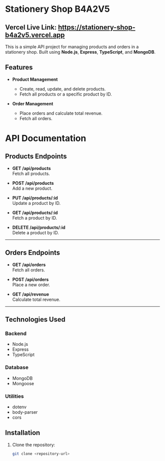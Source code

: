 # Stationery Shop B4A2V5

## Vercel Live Link: https://stationery-shop-b4a2v5.vercel.app

This is a simple API project for managing products and orders in a stationery shop. Built using **Node.js**, **Express**, **TypeScript**, and **MongoDB**.

## Features

- **Product Management**

  - Create, read, update, and delete products.
  - Fetch all products or a specific product by ID.

- **Order Management**
  - Place orders and calculate total revenue.
  - Fetch all orders.

# API Documentation

## Products Endpoints

- **GET /api/products**  
  Fetch all products.

- **POST /api/products**  
  Add a new product.

- **PUT /api/products/:id**  
  Update a product by ID.

- **GET /api/products/:id**  
  Fetch a product by ID.

- **DELETE /api/products/:id**  
  Delete a product by ID.

---

## Orders Endpoints

- **GET /api/orders**  
  Fetch all orders.

- **POST /api/orders**  
  Place a new order.

- **GET /api/revenue**  
  Calculate total revenue.

---

## Technologies Used

### Backend

- Node.js
- Express
- TypeScript

### Database

- MongoDB
- Mongoose

### Utilities

- dotenv
- body-parser
- cors

## Installation

1. Clone the repository:
   ```bash
   git clone <repository-url>
   ```
